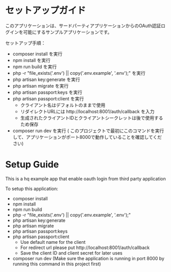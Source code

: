 # セットアップガイド

このアプリケーションは、サードパーティアプリケーションからのOAuth認証ログインを可能にするサンプルアプリケーションです。

セットアップ手順：

- composer install を実行
- npm install を実行
- npm run build を実行
- php -r "file_exists('.env') || copy('.env.example', '.env');" を実行
- php artisan key:generate を実行
- php artisan migrate を実行
- php artisan passport:keys を実行
- php artisan passport:client を実行
    - クライアント名はデフォルトのままで使用
    - リダイレクトURLには http://localhost:8001/auth/callback を入力
    - 生成されたクライアントIDとクライアントシークレットは後で使用するため保存
- composer run dev を実行 (
  このプロジェクトで最初にこのコマンドを実行して、アプリケーションがポート8000で動作していることを確認してください)

# Setup Guide

This is a hq example app that enable oauth login from third party application

To setup this application:

- composer install
- npm install
- npm run build
- php -r "file_exists('.env') || copy('.env.example', '.env');"
- php artisan key:generate
- php artisan migrate
- php artisan passport:keys
- php artisan passport:client
    - Use default name for the client
    - For redirect url please put http://localhost:8001/auth/callback
    - Save the client ID and client secret for later uses
- composer run dev (Make sure the application is running in port 8000 by running this command in this project first)
